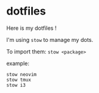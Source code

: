 dotfiles
========

Here is my dotfiles !

I'm using `stow` to manage my dots.

To import them:
`stow <package>`

example:
```
stow neovim
stow tmux
stow i3
```

